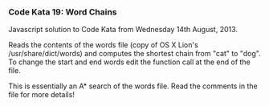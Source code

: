 ### Code Kata 19: Word Chains

Javascript solution to Code Kata from Wednesday 14th August, 2013.

Reads the contents of the words file (copy of OS X Lion's /usr/share/dict/words)
and computes the shortest chain from "cat" to "dog". To change the start and end
words edit the function call at the end of the file.

This is essentially an A* search of the words file. Read the comments in the file
for more details!
